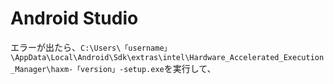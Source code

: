# Android Studio

エラーが出たら、`C:\Users\「username」\AppData\Local\Android\Sdk\extras\intel\Hardware_Accelerated_Execution_Manager\haxm-「version」-setup.exe`を実行して、
